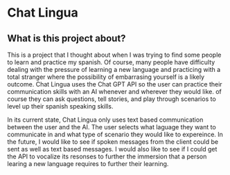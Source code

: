 # Chat Lingua

## What is this project about?
This is a project that I thought about when I was trying to find some people to learn and practice my spanish. Of course, many people have difficulty dealing with the pressure of learning a new language and practicing with a total stranger where the possibility of embarrasing yourself is a likely outcome. Chat Lingua uses the Chat GPT API so the user can practice their communication skills with an AI whenever and wherever they would like. of course they can ask questions, tell stories, and play through scenarios to level up their spanish speaking skills.

In its current state, Chat Lingua only uses text based communication between the user and the AI. The user selects what laguage they want to communicate in and what type of scenario they would like to expereince. In the future, I would like to see if spoken messages from the client could be sent as well as text based messages. I would also like to see if I could get the API to vocalize its resonses to further the immersion that a person learing a new language requires to further their learning.
